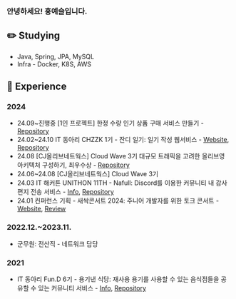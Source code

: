 ### 안녕하세요! 홍예슬입니다.

## ✏️ Studying
- Java, Spring, JPA, MySQL
- Infra - Docker, K8S, AWS

## 🌱 Experience

### 2024

- 24.09~진행중 [1인 프로젝트] 한정 수량 인기 상품 구매 서비스 만들기 - [Repository](https://github.com/HongYeseul/hotdeal-be)
- 24.02~24.10 IT 동아리 CHZZK 1기 - 잔디 일기: 일기 작성 웹서비스 - [Website](https://grassdiary.site/), [Repository](https://github.com/CHZZK-Study/Grass-Diary-Server)
- 24.08 [CJ올리브네트웍스] Cloud Wave 3기 대규모 트래픽을 고려한 올리브영 아키텍처 구성하기, 최우수상 - [Repository](https://github.com/cwave-druwa)
- 24.06~24.08 [CJ올리브네트웍스] Cloud Wave 3기
- 24.03 IT 해커톤 UNITHON 11TH - Nafull: Discord를 이용한 커뮤니티 내 감사 편지 전송 서비스 - [Info](https://www.unit.center/5d50ebd0-5884-4ef8-a066-e9d7d3f083c7), [Repository](https://github.com/NafullNafull/Nafull-server)
- 24.01 컨퍼런스 기획 - 새싹콘서트 2024: 주니어 개발자를 위한 토크 콘서트 - [Website](https://sskcon2024.vercel.app/), [Review](https://yeseul-dev.tistory.com/6)


### 2022.12.~2023.11.
- 군무원: 전산직 - 네트워크 담당

### 2021
- IT 동아리 Fun.D 6기 - 용기낸 식당: 재사용 용기를 사용할 수 있는 음식점들을 공유할 수 있는 커뮤니티 서비스 - [Info](https://koreashe.org/board/?mode=view&post_id=4130), [Repository](https://github.com/ContainerRestaurant/ContainerRestaurant-Server)
